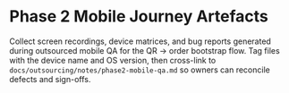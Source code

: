 # Phase 2 Mobile Journey Artefacts

Collect screen recordings, device matrices, and bug reports generated during outsourced mobile QA for the QR → order bootstrap flow. Tag files with the device name and OS version, then cross-link to `docs/outsourcing/notes/phase2-mobile-qa.md` so owners can reconcile defects and sign-offs.
